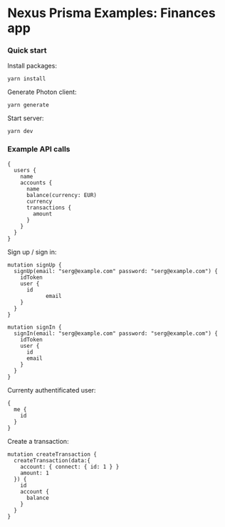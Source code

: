 # Nexus Prisma Examples: Finances app

### Quick start

Install packages:

`yarn install`

Generate Photon client: 

`yarn generate`

Start server:

`yarn dev`

### Example API calls

```
{
  users {
    name
    accounts {
      name
      balance(currency: EUR)
      currency
      transactions {
        amount
      }
    }
  }
}
```

Sign up / sign in:

```
mutation signUp {
  signUp(email: "serg@example.com" password: "serg@example.com") {
    idToken
    user {
      id	
			email
    }
  }
}

mutation signIn {
  signIn(email: "serg@example.com" password: "serg@example.com") {
    idToken
    user {
      id
      email
    }
  }
}
```

Currenty authentificated user:

```
{
  me {
    id
  }
}
```

Create a transaction:

```
mutation createTransaction {
  createTransaction(data:{
    account: { connect: { id: 1 } }
    amount: 1
  }) {
    id
    account {
      balance
    }
  }
}
```